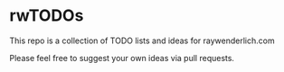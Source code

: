 # rwTODOs

This repo is a collection of TODO lists and ideas for raywenderlich.com

Please feel free to suggest your own ideas via pull requests.
